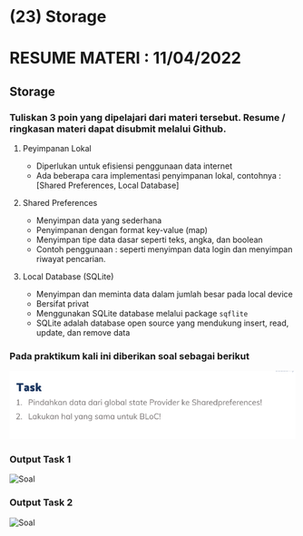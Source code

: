 # (23) Storage

# RESUME MATERI : 11/04/2022

## Storage

### Tuliskan 3 poin yang dipelajari dari materi tersebut. Resume / ringkasan materi dapat disubmit melalui Github.

1. Peyimpanan Lokal
   - Diperlukan untuk efisiensi penggunaan data internet
   - Ada beberapa cara implementasi penyimpanan lokal, contohnya : [Shared Preferences, Local Database]

2. Shared Preferences
   - Menyimpan data yang sederhana
   - Penyimpanan dengan format key-value (map)
   - Menyimpan tipe data dasar seperti teks, angka, dan boolean
   - Contoh penggunaan : seperti menyimpan data login dan menyimpan riwayat pencarian.
   
3. Local Database (SQLite)
   - Menyimpan dan meminta data dalam jumlah besar pada local device
   - Bersifat privat
   - Menggunakan SQLite database melalui package `sqflite`
   - SQLite adalah database open source yang mendukung insert, read, update, dan remove data

### Pada praktikum kali ini diberikan soal sebagai berikut
![Soal](/23_Storage/screenshots/soal23.png)


### Output Task 1
![Soal](/23_Storage/screenshots/previewTask1.gif)

### Output Task 2
![Soal](/23_Storage/screenshots/previewTask2.gif)




